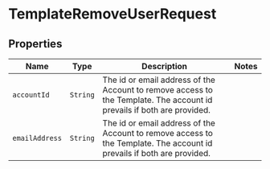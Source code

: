 

# TemplateRemoveUserRequest



## Properties

| Name | Type | Description | Notes |
|------------ | ------------- | ------------- | -------------|
| `accountId` | ```String``` |  The id or email address of the Account to remove access to the Template. The account id prevails if both are provided.  |  |
| `emailAddress` | ```String``` |  The id or email address of the Account to remove access to the Template. The account id prevails if both are provided.  |  |



